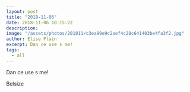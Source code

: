 ```yaml
---
layout: post
title: "2018-11-06"
date: 2018-11-06 10:15:22
description: 
image: "/assets/photos/201811/c3ea99e9c2aef4c28c641403be4fa3f2.jpg"
author: Elise Plain
excerpt: Dan ce use s me!
tags: 
  - all
---
```


Dan ce use s me!
<p></p>
Belsize